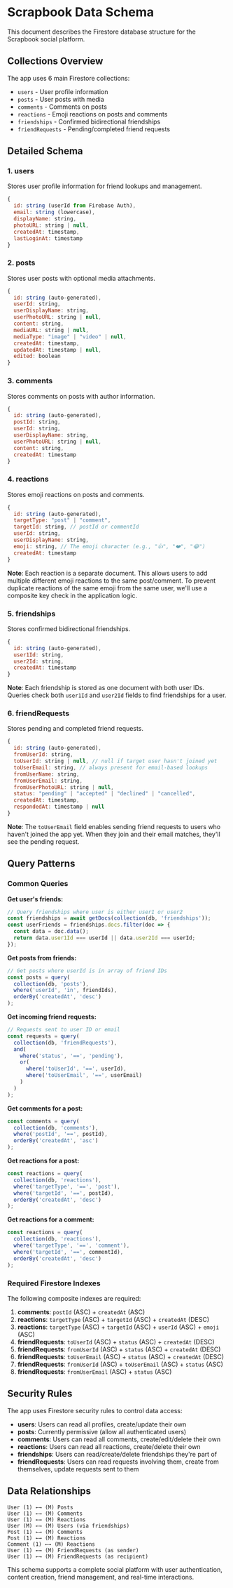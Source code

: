# Scrapbook Data Schema

This document describes the Firestore database structure for the Scrapbook social platform.

## Collections Overview

The app uses 6 main Firestore collections:
- `users` - User profile information
- `posts` - User posts with media
- `comments` - Comments on posts
- `reactions` - Emoji reactions on posts and comments
- `friendships` - Confirmed bidirectional friendships
- `friendRequests` - Pending/completed friend requests

## Detailed Schema

### 1. users
Stores user profile information for friend lookups and management.
```javascript
{
  id: string (userId from Firebase Auth),
  email: string (lowercase),
  displayName: string,
  photoURL: string | null,
  createdAt: timestamp,
  lastLoginAt: timestamp
}
```

### 2. posts
Stores user posts with optional media attachments.
```javascript
{
  id: string (auto-generated),
  userId: string,
  userDisplayName: string,
  userPhotoURL: string | null,
  content: string,
  mediaURL: string | null,
  mediaType: "image" | "video" | null,
  createdAt: timestamp,
  updatedAt: timestamp | null,
  edited: boolean
}
```

### 3. comments
Stores comments on posts with author information.
```javascript
{
  id: string (auto-generated),
  postId: string,
  userId: string,
  userDisplayName: string,
  userPhotoURL: string | null,
  content: string,
  createdAt: timestamp
}
```

### 4. reactions
Stores emoji reactions on posts and comments.
```javascript
{
  id: string (auto-generated),
  targetType: "post" | "comment",
  targetId: string, // postId or commentId
  userId: string,
  userDisplayName: string,
  emoji: string, // The emoji character (e.g., "👍", "❤️", "😂")
  createdAt: timestamp
}
```

**Note**: Each reaction is a separate document. This allows users to add multiple different emoji reactions to the same post/comment. To prevent duplicate reactions of the same emoji from the same user, we'll use a composite key check in the application logic.

### 5. friendships
Stores confirmed bidirectional friendships.
```javascript
{
  id: string (auto-generated),
  user1Id: string,
  user2Id: string,
  createdAt: timestamp
}
```

**Note**: Each friendship is stored as one document with both user IDs. Queries check both `user1Id` and `user2Id` fields to find friendships for a user.

### 6. friendRequests
Stores pending and completed friend requests.
```javascript
{
  id: string (auto-generated),
  fromUserId: string,
  toUserId: string | null, // null if target user hasn't joined yet
  toUserEmail: string, // always present for email-based lookups
  fromUserName: string,
  fromUserEmail: string,
  fromUserPhotoURL: string | null,
  status: "pending" | "accepted" | "declined" | "cancelled",
  createdAt: timestamp,
  respondedAt: timestamp | null
}
```

**Note**: The `toUserEmail` field enables sending friend requests to users who haven't joined the app yet. When they join and their email matches, they'll see the pending request.

## Query Patterns

### Common Queries

**Get user's friends:**
```javascript
// Query friendships where user is either user1 or user2
const friendships = await getDocs(collection(db, 'friendships'));
const userFriends = friendships.docs.filter(doc => {
  const data = doc.data();
  return data.user1Id === userId || data.user2Id === userId;
});
```

**Get posts from friends:**
```javascript
// Get posts where userId is in array of friend IDs
const posts = query(
  collection(db, 'posts'),
  where('userId', 'in', friendIds),
  orderBy('createdAt', 'desc')
);
```

**Get incoming friend requests:**
```javascript
// Requests sent to user ID or email
const requests = query(
  collection(db, 'friendRequests'),
  and(
    where('status', '==', 'pending'),
    or(
      where('toUserId', '==', userId),
      where('toUserEmail', '==', userEmail)
    )
  )
);
```

**Get comments for a post:**
```javascript
const comments = query(
  collection(db, 'comments'),
  where('postId', '==', postId),
  orderBy('createdAt', 'asc')
);
```

**Get reactions for a post:**
```javascript
const reactions = query(
  collection(db, 'reactions'),
  where('targetType', '==', 'post'),
  where('targetId', '==', postId),
  orderBy('createdAt', 'desc')
);
```

**Get reactions for a comment:**
```javascript
const reactions = query(
  collection(db, 'reactions'),
  where('targetType', '==', 'comment'),
  where('targetId', '==', commentId),
  orderBy('createdAt', 'desc')
);
```

### Required Firestore Indexes

The following composite indexes are required:

1. **comments**: `postId` (ASC) + `createdAt` (ASC)
2. **reactions**: `targetType` (ASC) + `targetId` (ASC) + `createdAt` (DESC)
3. **reactions**: `targetType` (ASC) + `targetId` (ASC) + `userId` (ASC) + `emoji` (ASC)
4. **friendRequests**: `toUserId` (ASC) + `status` (ASC) + `createdAt` (DESC)
5. **friendRequests**: `fromUserId` (ASC) + `status` (ASC) + `createdAt` (DESC)
6. **friendRequests**: `toUserEmail` (ASC) + `status` (ASC) + `createdAt` (DESC)
7. **friendRequests**: `fromUserId` (ASC) + `toUserEmail` (ASC) + `status` (ASC)
8. **friendRequests**: `fromUserEmail` (ASC) + `status` (ASC)

## Security Rules

The app uses Firestore security rules to control data access:

- **users**: Users can read all profiles, create/update their own
- **posts**: Currently permissive (allow all authenticated users)
- **comments**: Users can read all comments, create/edit/delete their own
- **reactions**: Users can read all reactions, create/delete their own
- **friendships**: Users can read/create/delete friendships they're part of
- **friendRequests**: Users can read requests involving them, create from themselves, update requests sent to them

## Data Relationships

```
User (1) ←→ (M) Posts
User (1) ←→ (M) Comments
User (1) ←→ (M) Reactions
User (M) ←→ (M) Users (via friendships)
Post (1) ←→ (M) Comments
Post (1) ←→ (M) Reactions
Comment (1) ←→ (M) Reactions
User (1) ←→ (M) FriendRequests (as sender)
User (1) ←→ (M) FriendRequests (as recipient)
```

This schema supports a complete social platform with user authentication, content creation, friend management, and real-time interactions.